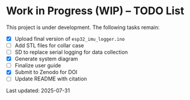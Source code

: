 # Work in Progress (WIP) – TODO List

This project is under development. The following tasks remain:

- [x] Upload final version of `esp32_imu_logger.ino`
- [ ] Add STL files for collar case
- [ ] SD to replace serial logging for data collection
- [x] Generate system diagram
- [ ] Finalize user guide
- [x] Submit to Zenodo for DOI
- [ ] Update README with citation

Last updated: 2025-07-31

